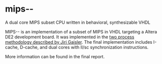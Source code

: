 # mips--
A dual core MIPS subset CPU written in behavioral, synthesizable VHDL

MIPS-- is an implementation of a subset of MIPS in VHDL targeting a Altera DE2 development board. It was implemented in the [two process methodology described by Jiri Gaisler](http://www.gaisler.com/doc/vhdl2proc.pdf). The final implementation includes I-cache, D-cache, and dual cores with ll/sc synchronization instructions.

More information can be found in the final report.
